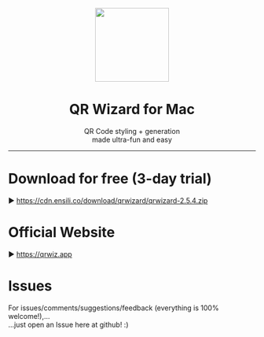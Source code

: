 <p align=center>
  <img height="150px" src="https://github.com/enSili-co/qr wizard/raw/main/images/logo.png"/>
</p>
<h1 align=center>QR Wizard for Mac</h1>
<p align=center>
  QR Code styling + generation<br/>made ultra-fun and easy
</p>


---

# Download for free (3-day trial)

▶︎ https://cdn.ensili.co/download/qrwizard/qrwizard-2.5.4.zip

# Official Website

▶︎ https://qrwiz.app

# Issues

For issues/comments/suggestions/feedback (everything is 100% welcome!),...    
...just open an Issue here at github! :)
